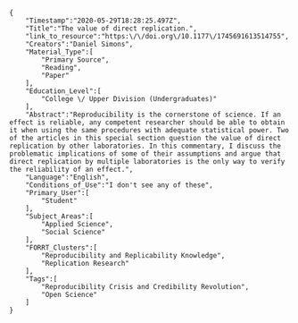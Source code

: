 
    {
        "Timestamp":"2020-05-29T18:28:25.497Z",
        "Title":"The value of direct replication.",
        "link_to_resource":"https:\/\/doi.org\/10.1177\/1745691613514755",
        "Creators":"Daniel Simons",
        "Material_Type":[
            "Primary Source",
            "Reading",
            "Paper"
        ],
        "Education_Level":[
            "College \/ Upper Division (Undergraduates)"
        ],
        "Abstract":"Reproducibility is the cornerstone of science. If an effect is reliable, any competent researcher should be able to obtain it when using the same procedures with adequate statistical power. Two of the articles in this special section question the value of direct replication by other laboratories. In this commentary, I discuss the problematic implications of some of their assumptions and argue that direct replication by multiple laboratories is the only way to verify the reliability of an effect.",
        "Language":"English",
        "Conditions_of_Use":"I don't see any of these",
        "Primary_User":[
            "Student"
        ],
        "Subject_Areas":[
            "Applied Science",
            "Social Science"
        ],
        "FORRT_Clusters":[
            "Reproducibility and Replicability Knowledge",
            "Replication Research"
        ],
        "Tags":[
            "Reproducibility Crisis and Credibility Revolution",
            "Open Science"
        ]
    }
